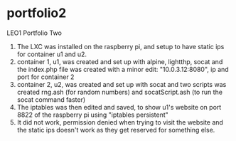 # portfolio2
LEO1 Portfolio Two

1. The LXC was installed on the raspberry pi, and setup to have static ips for container u1 and u2.
2. container 1, u1, was created and set up with alpine, lightthp, socat and the index.php file was created with a minor edit: "10.0.3.12:8080", ip and port for container 2
3. container 2, u2, was created and set up with socat and two scripts was created rng.ash (for random numbers) and socatScript.ash (to run the socat command faster)
4. The iptables was then edited and saved, to show u1's website on port 8822 of the raspberry pi using "iptables persistent"
5. It did not work, permission denied when trying to visit the website and the static ips doesn't work as they get reserved for something else.

